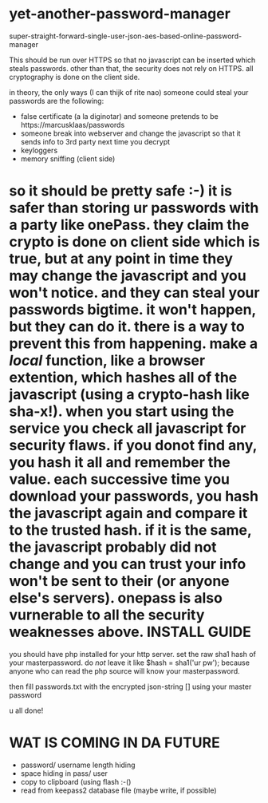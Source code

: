 yet-another-password-manager
============================

super-straight-forward-single-user-json-aes-based-online-password-manager


This should be run over HTTPS so that no javascript can be inserted which steals passwords. 
other than that, the security does not rely on HTTPS. all cryptography is done on the client side.

in theory, the only ways (I can thijk of rite nao) someone could steal your passwords are the following:
- false certificate (a la diginotar) and someone pretends to be https://marcusklaas/passwords
- someone break into webserver and change the javascript so that it sends info to 3rd party next time you decrypt
- keyloggers
- memory sniffing (client side)

so it should be pretty safe :-) it is safer than storing ur passwords with a party like onePass. they claim the crypto is done on client side which is true, but at any point in time they may change the javascript and you won't notice. and they can steal your passwords bigtime. it won't happen, but they can do it. there is a way to prevent this from happening. make a *local* function, like a browser extention, which hashes all of the javascript (using a crypto-hash like sha-x!). when you start using the service you check all javascript for security flaws. if you donot find any, you hash it all and remember the value. each successive time you download your passwords, you hash the javascript again and compare it to the trusted hash. if it is the same, the javascript probably did not change and you can trust your info won't be sent to their (or anyone else's servers). onepass is also vurnerable to all the security weaknesses above.
INSTALL GUIDE
=============
you should have php installed for your http server. set the raw sha1 hash of your masterpassword.
do *not* leave it like $hash = sha1('ur pw'); because anyone who can read the php source will know your masterpassword.

then fill passwords.txt with the encrypted json-string [] using your master password

u all done!

WAT IS COMING IN DA FUTURE
==========================
- password/ username length hiding
- space hiding in pass/ user
- copy to clipboard (using flash :-()
- read from keepass2 database file (maybe write, if possible)